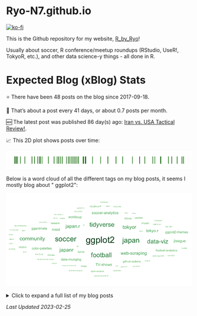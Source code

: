 
<!-- README.md is generated from README.Rmd. Please edit that file -->

# Ryo-N7.github.io

<!-- badges: start -->

[![ko-fi](https://ko-fi.com/img/githubbutton_sm.svg)](https://ko-fi.com/O4O342A2A)
<!-- badges: end -->

This is the Github repository for my website,
[R\_by\_Ryo](https://ryo-n7.github.io/)\!

Usually about soccer, R conference/meetup roundups (RStudio, UseR\!,
TokyoR, etc.), and other data science-y things - all done in R.

# Expected Blog (xBlog) Stats

⭐ There have been 48 posts on the blog since 2017-09-18.

📅 That’s about a post every 41 days, or about 0.7 posts per month.

🆕 The latest post was published 86 day(s) ago: [Iran vs. USA Tactical
Review\!](https://ryo-n7.github.io//2022-12-01-iran-usa-tactical-review/).

📈 This 2D plot shows posts over time:

<img src="README_files/figure-gfm/plot-out-1.png" alt="A 2D chart where each point represents a post on an axis of time spanning from 2018 to the present. There are some gaps, but posts have been relatively consistent over time."  />

Below is a word cloud of all the different tags on my blog posts, it
seems I mostly blog about " ggplot2":

![](README_files/figure-gfm/plot-wordcloud-1.png)<!-- -->

<details>

<summary> Click to expand a full list of my blog posts</summary>

| Number | Date       | Title                                                                                                                                                                                                                           |
| -----: | :--------- | :------------------------------------------------------------------------------------------------------------------------------------------------------------------------------------------------------------------------------ |
|     48 | 2022-12-01 | [Iran vs. USA Tactical Review\!](https://ryo-n7.github.io//2022-12-01-iran-usa-tactical-review/)                                                                                                                                |
|     47 | 2022-11-15 | [J.League Soccer 2022 Season Review\!](https://ryo-n7.github.io//2022-11-15-jleague-2022-endseason-review/)                                                                                                                     |
|     46 | 2022-09-20 | [101st TokyoR Meetup Roundup: Palmer penguins, fractal analysis, and more\!](https://ryo-n7.github.io//2022-09-20-tokyoR-101-roundup/)                                                                                          |
|     45 | 2022-07-22 | [Developer diary for {ggshakeR} 0.2.0 (a package for soccer analytics viz): Working smoothly as a team on GitHub for R package development\!](https://ryo-n7.github.io//2022-07-22-ggshakeR-0.2.0-announcement/)                |
|     44 | 2022-06-15 | [J.League Soccer 2022 Mid-Season Review\!](https://ryo-n7.github.io//2022-06-15-jleague-2022-midseason-review/)                                                                                                                 |
|     43 | 2022-03-23 | [Developer diary for {ggshakeR} 0.1.2 (a package for soccer analytics viz): Implementing Github Actions CI tools (codecov, lintr, etc.) into the workflow\!](https://ryo-n7.github.io//2022-03-23-ggshakeR-0.1.2-announcement/) |
|     42 | 2022-03-17 | [{tvthemes 1.3.0} is on CRAN: ‘Steven Universe’-themed color palettes for ggplot2\!](https://ryo-n7.github.io//2022-03-17-tvthemes-1.3.0-announcement/)                                                                         |
|     41 | 2022-01-14 | [Solving the ‘preserving the sum after rounding’ problem for a soccer waffle viz](https://ryo-n7.github.io//2022-01-14-preserve-sum-rounding-soccer-viz/)                                                                       |
|     40 | 2021-12-20 | [J.League Soccer 2021 Season Review\!](https://ryo-n7.github.io//2021-12-20-jleague-2021-endseason-review/)                                                                                                                     |
|     39 | 2021-09-23 | [Creating a data pipeline with Github Actions & the {googledrive} package for the Canadian Premier League soccer data initiative\!](https://ryo-n7.github.io//2021-09-23-CanPL-GoogleDrive-GithubActions-Tutorial/)             |
|     38 | 2021-07-26 | [J.League Soccer 2021 Mid-Season Review\!](https://ryo-n7.github.io//2021-07-26-jleague-2021-midseason-review/)                                                                                                                 |
|     37 | 2021-05-06 | [Introducing {centralperk}: Get quotes from the main characters of the TV show ‘Friends’](https://ryo-n7.github.io//2021-05-06-friends-quotes-api/)                                                                             |
|     36 | 2021-01-14 | [J.League Soccer 2020 Season Review with R\!](https://ryo-n7.github.io//2021-01-14-jleague-2020-season-review-with-r/)                                                                                                          |
|     35 | 2020-11-02 | [My R Table Competition 2020 Submission: xG Timeline Table for Soccer/Football with {gt}\!](https://ryo-n7.github.io//2020-11-02-xG-timeline-table-competition-tutorial/)                                                       |
|     34 | 2020-08-03 | [87th TokyoR Meetup Roundup: {data.table}, Bioconductor, & more\!](https://ryo-n7.github.io//2020-08-03-tokyoR-87-roundup/)                                                                                                     |
|     33 | 2020-05-14 | [Intro to {polite} Web Scraping of Soccer Data with R\!](https://ryo-n7.github.io//2020-05-14-webscrape-soccer-data-with-R/)                                                                                                    |
|     32 | 2020-02-12 | [My RStudio::Conf 2020 / TidyDevDay Roundup & Reflections\!](https://ryo-n7.github.io//2020-02-12-rstudioconf-tidydevday-reflections/)                                                                                          |
|     31 | 2019-11-28 | [Visualizing the Premier League So Far, Part 2: Stats from Open Play and Set Pieces](https://ryo-n7.github.io//2019-11-28-visualize-EPL-part-2/)                                                                                |
|     30 | 2019-11-21 | [Visualizing the Premier League So Far, Part 1: Overview with xPts Tables and xG Plots](https://ryo-n7.github.io//2019-11-21-visualize-EPL-part-1/)                                                                             |
|     29 | 2019-11-04 | [{tvthemes 1.1.0} is on CRAN: Creating a {pkgdown} website, Gravity Falls palette, and more\!](https://ryo-n7.github.io//2019-11-04-tvthemes-1.1.0-announcement/)                                                               |
|     28 | 2019-10-30 | [81st TokyoR Meetup Roundup: A Special Session in {Shiny}\!](https://ryo-n7.github.io//2019-10-30-tokyoR-81-roundup/)                                                                                                           |
|     27 | 2019-09-06 | [{tvthemes 1.0.0} is on CRAN: Code improvements, Kim Possible, Stannis Baratheon, Hilda palettes/themes, and more\!](https://ryo-n7.github.io//2019-09-06-tvthemes-CRAN-announcement/)                                          |
|     26 | 2019-08-21 | [Visualizing Soccer with StatsBomb Data and R, Part 1: Simple xG and Pass Partner Plots\!](https://ryo-n7.github.io//2019-08-21-visualize-soccer-statsbomb-part-1/)                                                             |
|     25 | 2019-08-02 | [80th \#TokyoR Meetup Roundup: Econometrics vs. ML, Python with R, & Translating tidyverse.org into Japanese\!](https://ryo-n7.github.io//2019-08-02-tokyoR-80-roundup/)                                                        |
|     24 | 2019-07-21 | [My useR\! 2019 Highlights & Experience: Shiny, R Community, {packages}, and more\!](https://ryo-n7.github.io//2019-07-21-user2019-reflections/)                                                                                |
|     23 | 2019-07-05 | [79th \#TokyoR Meetup: {tidyr} 1.0.0, RAW image processing, and more\!](https://ryo-n7.github.io//2019-07-05-tokyoR-79-roundup/)                                                                                                |
|     22 | 2019-06-18 | [Visualizing the Copa América: Historical Records, Squad Profiles, and Player Profiles with xG statistics\!](https://ryo-n7.github.io//2019-06-18-visualize-copa-america/)                                                      |
|     21 | 2019-05-31 | [78th \#TokyoR Meetup Roundup\!](https://ryo-n7.github.io//2019-05-31-tokyoR-78-roundup/)                                                                                                                                       |
|     20 | 2019-05-16 | [Introducing {tvthemes}: ggplot2 palettes and themes from your favorite TV shows\!](https://ryo-n7.github.io//2019-05-16-introducing-tvthemes-package/)                                                                         |
|     19 | 2019-04-24 | [77th Tokyo.R Users Meetup Roundup\!](https://ryo-n7.github.io//2019-04-24-tokyoR-77/)                                                                                                                                          |
|     18 | 2019-03-07 | [76th Tokyo.R Users Meetup Roundup\!](https://ryo-n7.github.io//2019-03-07-tokyoR-76-roundup/)                                                                                                                                  |
|     17 | 2019-02-15 | [Visualizing Brooklyn Nine-Nine with R\!](https://ryo-n7.github.io//2019-02-15-visualize-brooklyn-nine-nine/)                                                                                                                   |
|     16 | 2019-01-25 | [My \#TidyverseDevDay and \#RStudioConf 2019 Reflections\!](https://ryo-n7.github.io//2019-01-25-tidyversedevday-rstudioconf-reflections/)                                                                                      |
|     15 | 2019-01-11 | [Visualizing the Asian Cup with R\!](https://ryo-n7.github.io//2019-01-11-visualize-asian-cup/)                                                                                                                                 |
|     14 | 2018-12-06 | [The JapanR Conference 2018 Round-Up\!](https://ryo-n7.github.io//2018-12-06-japanr-conference-roundup-blog-post/)                                                                                                              |
|     13 | 2018-10-04 | [Visualizing the Weather in Japan: A Sweltering Summer Story\!](https://ryo-n7.github.io//2018-10-04-visualize-weather-in-japan/)                                                                                               |
|     12 | 2018-07-24 | [Animating the Goals of the World Cup: Comparing the old vs. new gganimate and tweenr API\!](https://ryo-n7.github.io//2018-07-24-visualize-worldcup-part-3/)                                                                   |
|     11 | 2018-07-05 | [Visualize the World Cup with R\! Part 2: World Cup Drama - Visualizing Changes in the Group Table During the Final Matchday](https://ryo-n7.github.io//2018-07-05-visualize-worldcup-part-2/)                                  |
|     10 | 2018-06-29 | [Visualize the World Cup with R\! Part 1: Recreating Goals with ggsoccer and ggplot2](https://ryo-n7.github.io//2018-06-29-visualize-worldcup/)                                                                                 |
|      9 | 2018-06-07 | [Webスクレーピングから可視化まで、Tidyverseパッケージで探索データ解析（EDA）\!](https://ryo-n7.github.io//2018-06-07-global-peace-index-JP/)                                                                                                                  |
|      8 | 2018-04-30 | [My first R package building experience: Reflections from creating bulletchartr\!](https://ryo-n7.github.io//2018-04-30-bulletchartr-package-experience/)                                                                       |
|      7 | 2018-04-02 | [Sakura Surprise: Cherry blossoms in Kyoto blooming earlier in the past \~100 years\!](https://ryo-n7.github.io//2018-04-02-sakura-surprise/)                                                                                   |
|      6 | 2018-01-12 | [Exploring Japan’s Postwar Economic Miracle with gganimate, tweenr, & highcharter\!](https://ryo-n7.github.io//2018-01-12-japan-postwar-economic-recovery/)                                                                     |
|      5 | 2017-11-22 | [Where to live in Japan: XKCD-themed climate plots and maps\!](https://ryo-n7.github.io//2017-11-22-japan-xkcd-weather-index/)                                                                                                  |
|      4 | 2017-10-22 | [Thrice: Sentiment Analysis - Emotions in Lyrics\!](https://ryo-n7.github.io//2017-10-22-thrice-part-3/)                                                                                                                        |
|      3 | 2017-10-10 | [Thrice: Breaking Down The Lyrics Word-by-Word\!](https://ryo-n7.github.io//2017-10-10-thrice-part-2/)                                                                                                                          |
|      2 | 2017-09-30 | [Thrice: Initial Data Exploration and Song Length Distributions with Joy Plots\!](https://ryo-n7.github.io//2017-09-30-thrice-part-1/)                                                                                          |
|      1 | 2017-09-18 | [Global Peace Index: Web scraping and bump charts\!](https://ryo-n7.github.io//2017-09-18-global-peace-index/)                                                                                                                  |

</details>

*Last Updated 2023-02-25*

